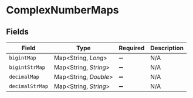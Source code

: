 # ComplexNumberMaps


## Fields

| Field                 | Type                  | Required              | Description           |
| --------------------- | --------------------- | --------------------- | --------------------- |
| `bigintMap`           | Map<String, *Long*>   | :heavy_minus_sign:    | N/A                   |
| `bigintStrMap`        | Map<String, *String*> | :heavy_minus_sign:    | N/A                   |
| `decimalMap`          | Map<String, *Double*> | :heavy_minus_sign:    | N/A                   |
| `decimalStrMap`       | Map<String, *String*> | :heavy_minus_sign:    | N/A                   |